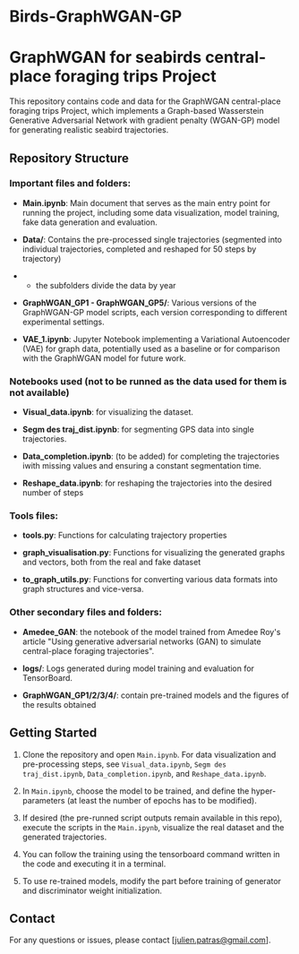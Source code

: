 # Birds-GraphWGAN-GP


# GraphWGAN for seabirds central-place foraging trips Project

This repository contains code and data for the GraphWGAN central-place foraging trips Project, which implements a Graph-based Wasserstein Generative Adversarial Network with gradient penalty (WGAN-GP) model for generating realistic seabird trajectories.

## Repository Structure

### Important files and folders:

- **Main.ipynb**: Main document that serves as the main entry point for running the project, including some data visualization, model training, fake data generation and evaluation.

- **Data/**: Contains the pre-processed single trajectories (segmented into individual trajectories, completed and reshaped for 50 steps by trajectory)
- - the subfolders divide the data by year

- **GraphWGAN_GP1 - GraphWGAN_GP5/**: Various versions of the GraphWGAN-GP model scripts, each version corresponding to different experimental settings.

- **VAE_1.ipynb**: Jupyter Notebook implementing a Variational Autoencoder (VAE) for graph data, potentially used as a baseline or for comparison with the GraphWGAN model for future work.



### Notebooks used (not to be runned as the data used for them is not available)

- **Visual_data.ipynb**: for visualizing the dataset.

- **Segm des traj_dist.ipynb**: for segmenting GPS data into single trajectories.

- **Data_completion.ipynb**: (to be added) for completing the trajectories iwith missing values and ensuring a constant segmentation time.

- **Reshape_data.ipynb**: for reshaping the trajectories into the desired number of steps



### Tools files:

- **tools.py**: Functions for calculating trajectory properties

- **graph_visualisation.py**: Functions for visualizing the generated graphs and vectors, both from the real and fake dataset

- **to_graph_utils.py**: Functions for converting various data formats into graph structures and vice-versa.



### Other secondary files and folders:

- **Amedee_GAN**: the notebook of the model trained from Amedee Roy's article "Using generative adversarial networks (GAN) to simulate central-place foraging trajectories".

- **logs/**: Logs generated during model training and evaluation for TensorBoard.

- **GraphWGAN_GP1/2/3/4/**: contain pre-trained models and the figures of the results obtained



## Getting Started

1. Clone the repository and open `Main.ipynb`. For data visualization and pre-processing steps, see `Visual_data.ipynb`, `Segm des traj_dist.ipynb`, `Data_completion.ipynb`, and `Reshape_data.ipynb`.

2. In `Main.ipynb`, choose the model to be trained, and define the hyper-parameters (at least the number of epochs has to be modified).

3. If desired (the pre-runned script outputs remain available in this repo), execute the scripts in the `Main.ipynb`, visualize the real dataset and the generated trajectories.

4. You can follow the training using the tensorboard command written in the code and executing it in a terminal.

5. To use re-trained models, modify the part before training of generator and discriminator weight initialization.



## Contact

For any questions or issues, please contact [julien.patras@gmail.com].
